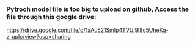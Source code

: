 ### Pytroch model file is too big to upload on github, Access the file through this google drive:
https://drive.google.com/file/d/1aAu521SmIp4TVUj9I8c5UheKg-z_upIc/view?usp=sharing
